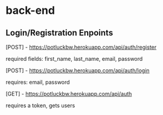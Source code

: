 # back-end

## Login/Registration Enpoints

[POST] - https://potluckbw.herokuapp.com/api/auth/register

required fields: first_name, last_name, email, password

[POST] - https://potluckbw.herokuapp.com/api/auth/login

requires: email, password

[GET] - https://potluckbw.herokuapp.com/api/auth

requires a token, gets users



